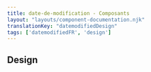```yaml
---
title: date-de-modification - Composants
layout: "layouts/component-documentation.njk"
translationKey: "datemodifiedDesign"
tags: ['datemodifiedFR', 'design']
---
```


## Design